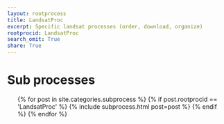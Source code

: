 ```yaml
---
layout: rootprocess
title: LandsatProc
excerpt: Specific landsat processes (order, download, organize)
rootprocid: LandsatProc
search_omit: True
share: True
---
```

<h1 class='foot-description'>Sub processes</h1>
<ul class='post-list'>
{% for post in site.categories.subprocess %}
 {% if post.rootprocid == 'LandsatProc' %}
   {% include subprocess.html post=post %}
 {% endif %}
{% endfor %}
</ul>
